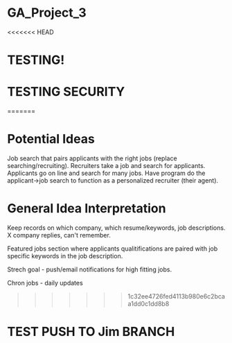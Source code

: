 # GA_Project_3

<<<<<<< HEAD

# TESTING!

# TESTING SECURITY

=======

# Potential Ideas

Job search that pairs applicants with the right jobs (replace searching/recruiting).
Recruiters take a job and search for applicants. Applicants go on line and search for many jobs. Have program do the applicant->job search to function as a personalized recruiter (their agent).

# General Idea Interpretation

Keep records on which company, which resume/keywords, job descriptions. X company replies, can't remember.

Featured jobs section where applicants qualitifications are paired with job specific keywords in the job description.

Strech goal - push/email notifications for high fitting jobs.

Chron jobs - daily updates

> > > > > > > 1c32ee4726fed4113b980e6c2bcaa1dd0c1dd8b8

# TEST PUSH TO Jim BRANCH
